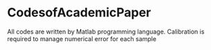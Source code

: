 # CodesofAcademicPaper
All codes are written by Matlab programming language. Calibration is required to manage numerical error for each sample

